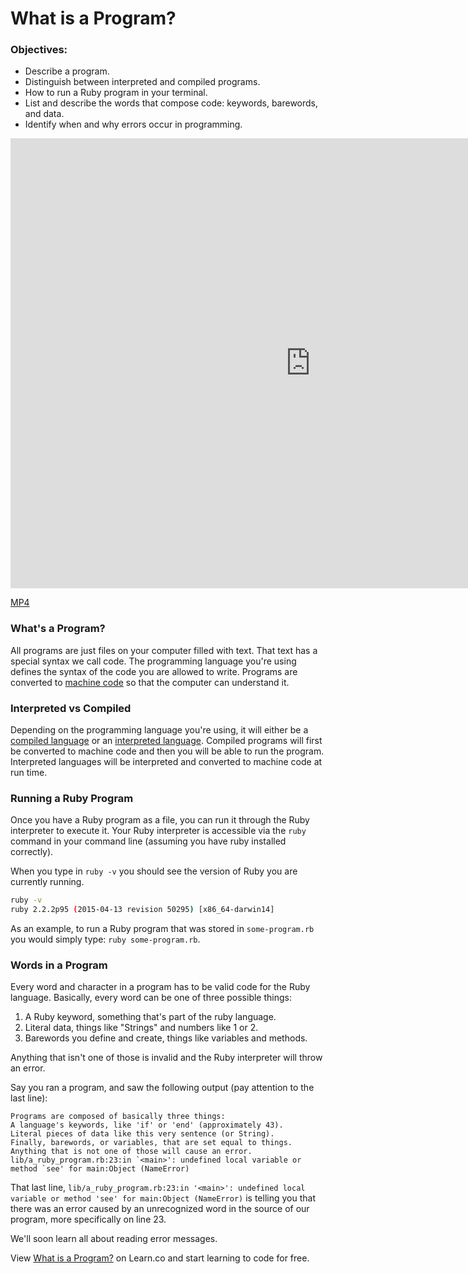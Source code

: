 # What is a Program?

### Objectives:

* Describe a program.
* Distinguish between interpreted and compiled programs.
* How to run a Ruby program in your terminal.
* List and describe the words that compose code: keywords, barewords, and data.
* Identify when and why errors occur in programming.

<iframe width="960" height="720" src="https://www.youtube.com/embed/P1cUm7BokaQ?rel=0&amp;showinfo=0" frameborder="0" allowfullscreen></iframe>

[MP4](http://flatiron-videos.s3.amazonaws.com/ironboard/ruby/ruby-lecture-what-is-a-program/ruby-lecture-what-is-a-program.mp4)

### What's a Program?

All programs are just files on your computer filled with text. That text has a special syntax we call code. The programming language you're using defines the syntax of the code you are allowed to write. Programs are converted to [machine code](https://en.wikipedia.org/wiki/Machine_code) so that the computer can understand it.

### Interpreted vs Compiled

Depending on the programming language you're using, it will either be a [compiled language](http://en.wikipedia.org/wiki/Compiled_language) or an [interpreted language](http://en.wikipedia.org/wiki/Interpreted_language). Compiled programs will first be converted to machine code and then you will be able to run the program. Interpreted languages will be interpreted and converted to machine code at run time.

### Running a Ruby Program

Once you have a Ruby program as a file, you can run it through the Ruby interpreter to execute it. Your Ruby interpreter is accessible via the `ruby` command in your command line (assuming you have ruby installed correctly).

When you type in `ruby -v` you should see the version of Ruby you are currently running.

```bash
ruby -v
ruby 2.2.2p95 (2015-04-13 revision 50295) [x86_64-darwin14]
```

As an example, to run a Ruby program that was stored in `some-program.rb` you would simply type: `ruby some-program.rb`. 

### Words in a Program

Every word and character in a program has to be valid code for the Ruby language. Basically, every word can be one of three possible things:

1. A Ruby keyword, something that's part of the ruby language.
2. Literal data, things like "Strings" and numbers like 1 or 2.
3. Barewords you define and create, things like variables and methods.

Anything that isn't one of those is invalid and the Ruby interpreter will throw an error. 

Say you ran a program, and saw the following output (pay attention to the last line):

```
Programs are composed of basically three things:
A language's keywords, like 'if' or 'end' (approximately 43).
Literal pieces of data like this very sentence (or String).
Finally, barewords, or variables, that are set equal to things.
Anything that is not one of those will cause an error.
lib/a_ruby_program.rb:23:in `<main>': undefined local variable or method `see' for main:Object (NameError)
```

That last line, `lib/a_ruby_program.rb:23:in '<main>': undefined local variable or method 'see' for main:Object (NameError)` is telling you that there was an error caused by an unrecognized word in the source of our program, more specifically on line 23.

We'll soon learn all about reading error messages.

<p class='util--hide'>View <a href='https://learn.co/lessons/ruby-lecture-intro-what-is-a-program'>What is a Program?</a> on Learn.co and start learning to code for free.</p>
